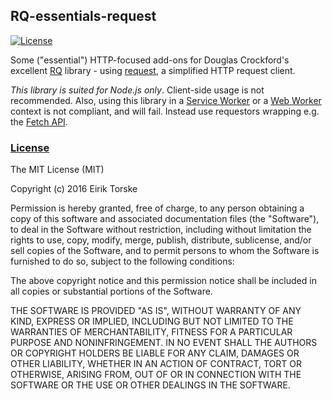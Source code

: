 ## RQ-essentials-request

[![License](http://img.shields.io/badge/license-MIT-blue.svg?style=flat)](https://github.com/eirikt/RQ-essentials/blob/master/README.md#license)

Some ("essential") HTTP-focused add-ons for Douglas Crockford's excellent [RQ][1] library -
using [request][6], a simplified HTTP request client.

_This library is suited for Node.js only_.
Client-side usage is not recommended.
Also, using this library in a [Service Worker][8] or a [Web Worker][9] context is not compliant, and will fail. 
Instead use requestors wrapping e.g. the [Fetch API][7].


### [License](#license)
The MIT License (MIT)

Copyright (c) 2016 Eirik Torske

Permission is hereby granted, free of charge, to any person obtaining a copy
of this software and associated documentation files (the "Software"), to deal
in the Software without restriction, including without limitation the rights
to use, copy, modify, merge, publish, distribute, sublicense, and/or sell
copies of the Software, and to permit persons to whom the Software is
furnished to do so, subject to the following conditions:

The above copyright notice and this permission notice shall be included in all
copies or substantial portions of the Software.

THE SOFTWARE IS PROVIDED "AS IS", WITHOUT WARRANTY OF ANY KIND, EXPRESS OR
IMPLIED, INCLUDING BUT NOT LIMITED TO THE WARRANTIES OF MERCHANTABILITY,
FITNESS FOR A PARTICULAR PURPOSE AND NONINFRINGEMENT. IN NO EVENT SHALL THE
AUTHORS OR COPYRIGHT HOLDERS BE LIABLE FOR ANY CLAIM, DAMAGES OR OTHER
LIABILITY, WHETHER IN AN ACTION OF CONTRACT, TORT OR OTHERWISE, ARISING FROM,
OUT OF OR IN CONNECTION WITH THE SOFTWARE OR THE USE OR OTHER DEALINGS IN THE
SOFTWARE.


[1]: https://github.com/douglascrockford/RQ
[2]: http://rq.crockford.com
[3]: https://github.com/eirikt/RQ
[4]: https://github.com/douglascrockford/RQ/pull/7#issuecomment-94266330
[5]: https://github.com/request/request
[6]: https://www.npmjs.com/package/request
[7]: https://developer.mozilla.org/en/docs/Web/API/Fetch_API
[8]: https://developer.mozilla.org/en-US/docs/Web/API/Service_Worker_API/Using_Service_Workers
[9]: https://developer.mozilla.org/en-US/docs/Web/API/Web_Workers_API/Using_web_workers
